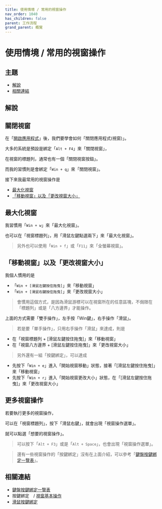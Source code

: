 ```yaml
---
title: 使用情境 / 常用的視窗操作
nav_order: 1040
has_children: false
parent: 工作流程
grand_parent: 概覽
---
```



# 使用情境 / 常用的視窗操作




## 主題

* [解說](#解說)
* [相關連結](#相關連結)




## 解說




## 關閉視窗

在「[開啟應用程式](https://samwhelp.github.io/note-about-lingmo/read/guide/workflow/launch-application.html)」後，我們要學會如何「關閉應用程式(視窗)」。

大多的系統是預設是綁定「`Alt + F4`」來「關閉視窗」，

在視窗的標題列，通常也有一個「關閉視窗按鈕」。

而我的習慣則是會綁定「`Win + q`」來「關閉視窗」。

接下來我最常用的視窗操作是

* [最大化視窗](#最大化視窗)
* [「移動視窗」以及「更改視窗大小」](#移動視窗以及更改視窗大小)




## 最大化視窗

我習慣用「`Win + w`」來「最大化視窗」。

也可以在「視窗標題列」，用「滑鼠左鍵點選兩下」來「最大化視窗」。

> 另外也可以使用「`Win + f`」或「`F11`」來「全螢幕視窗」。




## 「移動視窗」以及「更改視窗大小」

我個人慣用的是

* 「`Win + [滑鼠左鍵按住拖曳]`」來「移動視窗」
* 「`Win + [滑鼠右鍵按住拖曳]`」來「更改視窗大小」

> 會慣用這個方式，是因為滑鼠游標可以在視窗所在的任意區塊，不侷限在「標題列」或是「八方邊界」才能操作。

上面的方式需要「雙手操作」，左手按「Win鍵」，右手操作「滑鼠」。


> 若是要「單手操作」，只用右手操作「滑鼠」來達成，則是

* 在「視窗標題列 + [滑鼠左鍵按住拖曳]」來「移動視窗」
* 在「視窗八方邊界 + [滑鼠左鍵按住拖曳]」來「更改視窗大小」


> 另外還有一組「按鍵綁定」，可以達成

* 先按下「`Win + e`」進入「開始視窗移動」狀態，接著「[滑鼠左鍵按住拖曳]」來「移動視窗」
* 先按下「`Win + r`」進入「開始視窗更改大小」狀態，在「[滑鼠左鍵按住拖曳]」來「更改視窗大小」




## 更多視窗操作

若要執行更多的視窗操作，

可以在「視窗標題列」，按下「滑鼠右鍵」，就會出現「視窗操作選單」。

就可以點選「想要的視窗操作」。

> 可以按下「`Alt + F3`」或是「`Alt + Space`」，也會出現「視窗操作選單」。

> 還有一些視窗操作的「按鍵綁定」沒有在上面介紹，可以參考「[鍵盤按鍵綁定一覽表](https://samwhelp.github.io/note-about-lingmo/read/cheatsheet/keybind.html#視窗操作)」。




## 相關連結

* [鍵盤按鍵綁定一覽表](https://samwhelp.github.io/note-about-lingmo/read/cheatsheet/keybind.html#視窗操作)
* 按鍵綁定　/ [視窗基本操作](https://samwhelp.github.io/note-about-lingmo/read/config/keybind/window-control.html)
* [滑鼠按鍵綁定](https://samwhelp.github.io/note-about-lingmo/read/config/mousebind.html)
